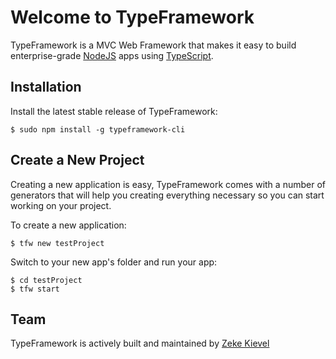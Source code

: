 # Welcome to TypeFramework

TypeFramework is a MVC Web Framework that makes it easy to build enterprise-grade [NodeJS](http://nodejs.org) apps using [TypeScript](http://www.typescriptlang.org).

## Installation

Install the latest stable release of TypeFramework:

    $ sudo npm install -g typeframework-cli

## Create a New Project

Creating a new application is easy, TypeFramework comes with a number of generators that will help you creating everything necessary so you can start working on your project.

To create a new application:

    $ tfw new testProject

Switch to your new app's folder and run your app:

    $ cd testProject
    $ tfw start

## Team

TypeFramework is actively built and maintained by [Zeke Kievel](https://github.com/zekelevu)
